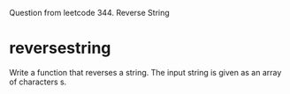 Question from leetcode
344. Reverse String
# reversestring
Write a function that reverses a string. The input string is given as an array of characters s.
